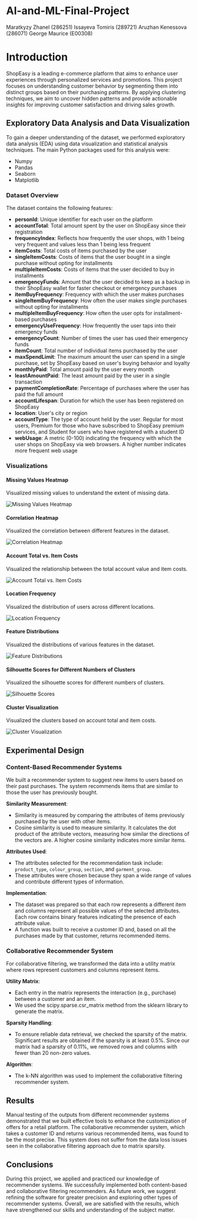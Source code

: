 # AI-and-ML-Final-Project
Maratkyzy Zhanel (286251)
Issayeva Tomiris (289721)
Aruzhan Kenessova (286071)
George Maurice (E00308)

# Introduction

ShopEasy is a leading e-commerce platform that aims to enhance user experiences through personalized services and promotions. This project focuses on understanding customer behavior by segmenting them into distinct groups based on their purchasing patterns. By applying clustering techniques, we aim to uncover hidden patterns and provide actionable insights for improving customer satisfaction and driving sales growth.

 ## Exploratory Data Analysis and Data Visualization

To gain a deeper understanding of the dataset, we performed exploratory data analysis (EDA) using data visualization and statistical analysis techniques. The main Python packages used for this analysis were:

- Numpy
- Pandas
- Seaborn
- Matplotlib

### Dataset Overview

The dataset contains the following features:

- **personId**: Unique identifier for each user on the platform
- **accountTotal**: Total amount spent by the user on ShopEasy since their registration
- **frequencyIndex**: Reflects how frequently the user shops, with 1 being very frequent and values less than 1 being less frequent
- **itemCosts**: Total costs of items purchased by the user
- **singleItemCosts**: Costs of items that the user bought in a single purchase without opting for installments
- **multipleItemCosts**: Costs of items that the user decided to buy in installments
- **emergencyFunds**: Amount that the user decided to keep as a backup in their ShopEasy wallet for faster checkout or emergency purchases
- **itemBuyFrequency**: Frequency with which the user makes purchases
- **singleItemBuyFrequency**: How often the user makes single purchases without opting for installments
- **multipleItemBuyFrequency**: How often the user opts for installment-based purchases
- **emergencyUseFrequency**: How frequently the user taps into their emergency funds
- **emergencyCount**: Number of times the user has used their emergency funds
- **itemCount**: Total number of individual items purchased by the user
- **maxSpendLimit**: The maximum amount the user can spend in a single purchase, set by ShopEasy based on user's buying behavior and loyalty
- **monthlyPaid**: Total amount paid by the user every month
- **leastAmountPaid**: The least amount paid by the user in a single transaction
- **paymentCompletionRate**: Percentage of purchases where the user has paid the full amount
- **accountLifespan**: Duration for which the user has been registered on ShopEasy
- **location**: User's city or region
- **accountType**: The type of account held by the user. Regular for most users, Premium for those who have subscribed to ShopEasy premium services, and Student for users who have registered with a student ID
- **webUsage**: A metric (0-100) indicating the frequency with which the user shops on ShopEasy via web browsers. A higher number indicates more frequent web usage

### Visualizations

#### Missing Values Heatmap

Visualized missing values to understand the extent of missing data.

![Missing Values Heatmap](images/missing_values_heatmap.png)

#### Correlation Heatmap

Visualized the correlation between different features in the dataset.

![Correlation Heatmap](images/correlation_heatmap.png)

#### Account Total vs. Item Costs

Visualized the relationship between the total account value and item costs.

![Account Total vs. Item Costs](images/account_total_vs_item_costs.png)

#### Location Frequency

Visualized the distribution of users across different locations.

![Location Frequency](images/location_frequency.png)

#### Feature Distributions

Visualized the distributions of various features in the dataset.

![Feature Distributions](images/feature_distributions.png)

#### Silhouette Scores for Different Numbers of Clusters

Visualized the silhouette scores for different numbers of clusters.

![Silhouette Scores](images/silhouette_scores.png)

#### Cluster Visualization

Visualized the clusters based on account total and item costs.

![Cluster Visualization](images/cluster_visualization.png)

## Experimental Design

### Content-Based Recommender Systems

We built a recommender system to suggest new items to users based on their past purchases. The system recommends items that are similar to those the user has previously bought.

**Similarity Measurement**:
- Similarity is measured by comparing the attributes of items previously purchased by the user with other items.
- Cosine similarity is used to measure similarity. It calculates the dot product of the attribute vectors, measuring how similar the directions of the vectors are. A higher cosine similarity indicates more similar items.

**Attributes Used**:
- The attributes selected for the recommendation task include: `product_type`, `colour_group`, `section`, and `garment_group`.
- These attributes were chosen because they span a wide range of values and contribute different types of information.

**Implementation**:
- The dataset was prepared so that each row represents a different item and columns represent all possible values of the selected attributes. Each row contains binary features indicating the presence of each attribute value.
- A function was built to receive a customer ID and, based on all the purchases made by that customer, returns recommended items.

### Collaborative Recommender System

For collaborative filtering, we transformed the data into a utility matrix where rows represent customers and columns represent items.

**Utility Matrix**:
- Each entry in the matrix represents the interaction (e.g., purchase) between a customer and an item.
- We used the scipy.sparse.csr_matrix method from the sklearn library to generate the matrix.

**Sparsity Handling**:
- To ensure reliable data retrieval, we checked the sparsity of the matrix. Significant results are obtained if the sparsity is at least 0.5%. Since our matrix had a sparsity of 0.11%, we removed rows and columns with fewer than 20 non-zero values.

**Algorithm**:
- The k-NN algorithm was used to implement the collaborative filtering recommender system.

## Results

Manual testing of the outputs from different recommender systems demonstrated that we built effective tools to enhance the customization of offers for a retail platform. The collaborative recommender system, which takes a customer ID and returns various recommended items, was found to be the most precise. This system does not suffer from the data loss issues seen in the collaborative filtering approach due to matrix sparsity.

## Conclusions

During this project, we applied and practiced our knowledge of recommender systems. We successfully implemented both content-based and collaborative filtering recommenders. As future work, we suggest refining the software for greater precision and exploring other types of recommender systems. Overall, we are satisfied with the results, which have strengthened our skills and understanding of the subject matter.
